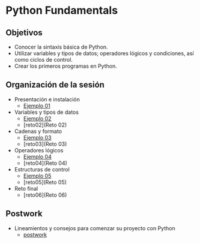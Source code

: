 # Python Fundamentals

## Objetivos

* Conocer la sintaxis básica de Python.
* Utilizar variables y tipos de datos; operadores lógicos y condiciones, así como ciclos de control.
* Crear los primeros programas en Python.

## Organización de la sesión

* Presentación e instalación
    * [Ejemplo 01](ejemplo01)
* Variables y tipos de datos
    * [Ejemplo 02](ejemplo02)
    * [reto02](Reto 02)
* Cadenas y formato
    * [Ejemplo 03](ejemplo03)
    * [reto03](Reto 03)
* Operadores lógicos
    * [Ejemplo 04](ejemplo04)
    * [reto04](Reto 04)
* Estructuras de control
    * [Ejemplo 05](ejemplo05)
    * [reto05](Reto 05)
* Reto final
    * [reto06](Reto 06)

## Postwork

* Lineamientos y consejos para comenzar su proyecto con Python
   *  [postwork](Postwork)



